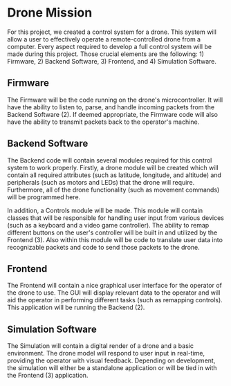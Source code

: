 # Drone Mission

For this project, we created a control system for a drone. This system will allow a user
to effectively operate a remote-controlled drone from a computer. Every aspect required to
develop a full control system will be made during this project. Those crucial elements are the
following: 1) Firmware, 2) Backend Software, 3) Frontend, and 4) Simulation Software.

## Firmware
The Firmware will be the code running on the drone's microcontroller. It will have the ability to
listen to, parse, and handle incoming packets from the Backend Software (2). If deemed
appropriate, the Firmware code will also have the ability to transmit packets back to the
operator's machine.

## Backend Software
The Backend code will contain several modules required for this control system to work
properly. Firstly, a drone module will be created which will contain all required attributes (such as
latitude, longitude, and altitude) and peripherals (such as motors and LEDs) that the drone will
require. Furthermore, all of the drone functionality (such as movement commands) will be
programmed here.

In addition, a Controls module will be made. This module will contain classes that will be
responsible for handling user input from various devices (such as a keyboard and a video game
controller). The ability to remap different buttons on the user's controller will be built in and
utilized by the Frontend (3). Also within this module will be code to translate user data into
recognizable packets and code to send those packets to the drone.

## Frontend
The Frontend will contain a nice graphical user interface for the operator of the drone to use.
The GUI will display relevant data to the operator and will aid the operator in performing different
tasks (such as remapping controls). This application will be running the Backend (2).

## Simulation Software
The Simulation will contain a digital render of a drone and a basic environment. The drone
model will respond to user input in real-time, providing the operator with visual feedback.
Depending on development, the simulation will either be a standalone application or will be tied
in with the Frontend (3) application.
